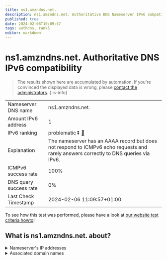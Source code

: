 ```yaml
---
title: ns1.amzndns.net.
description: ns1.amzndns.net. Authoritative DNS Nameserver IPv6 compatibility
published: true
date: 2024-02-06T10:09:57
tags: authdns, rank5
editor: markdown
---
```


# ns1.amzndns.net. Authoritative DNS IPv6 compatibility

> The results shown here are accumulated by automation. If you're convinced the displayed data is wrong, please [contact the administrators](/howto/chat). 
{.is-info}




|   |   |
| - | - |
| Nameserver DNS name | ns1.amzndns.net.
| Amount IPv6 address | 1
| IPv6 ranking | problematic :arrow_double_down: [🔗](/howto/ranking) |
| Explanation | The nameserver has an AAAA record but does not respond to ICMPv6 echo requests and rarely answers correctly to DNS queries via IPv6. |
| ICMPv6 success rate | 100%|
| DNS query success rate | 0% |
| Last Check Timestamp | 2024-02-06 11:09:57+01:00 |

To see how this test was performed, please have a look at [our website test criteria howto](/howto/testcriteria/authdns)!


## What is ns1.amzndns.net. about?




<details>
<summary>Nameserver's IP addresses</summary>

2610:a1:1014::10

</details>



<details>
<summary>Associated domain names</summary>

www.amazon.co.uk

www.imdb.com

music.amazon.com

</details>
